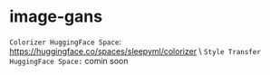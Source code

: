 # image-gans

`Colorizer HuggingFace Space`: https://huggingface.co/spaces/sleepyml/colorizer \ 
`Style Transfer HuggingFace Space:` comin soon